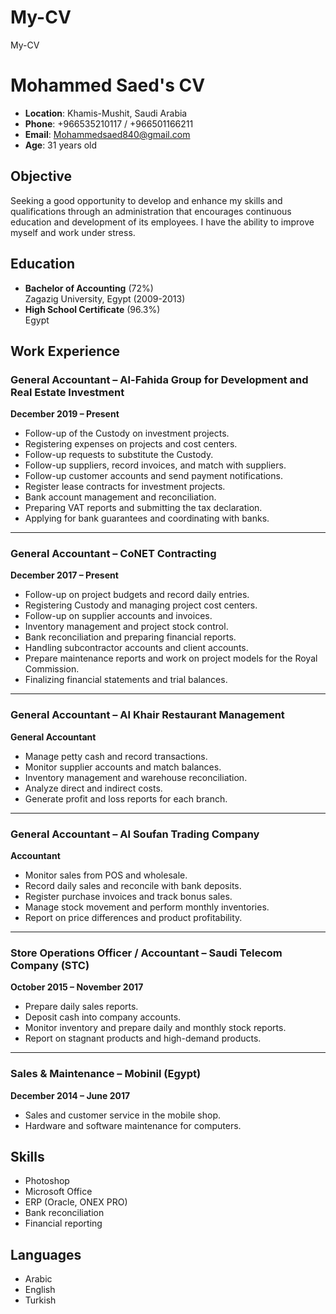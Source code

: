 # My-CV
My-CV
# Mohammed Saed's CV

- **Location**: Khamis-Mushit, Saudi Arabia
- **Phone**: +966535210117 / +966501166211
- **Email**: Mohammedsaed840@gmail.com
- **Age**: 31 years old

## Objective
Seeking a good opportunity to develop and enhance my skills and qualifications through an administration that encourages continuous education and development of its employees. I have the ability to improve myself and work under stress.

## Education
- **Bachelor of Accounting** (72%)  
  Zagazig University, Egypt (2009-2013)
- **High School Certificate** (96.3%)  
  Egypt

## Work Experience

### **General Accountant** – Al-Fahida Group for Development and Real Estate Investment  
**December 2019 – Present**

- Follow-up of the Custody on investment projects.
- Registering expenses on projects and cost centers.
- Follow-up requests to substitute the Custody.
- Follow-up suppliers, record invoices, and match with suppliers.
- Follow-up customer accounts and send payment notifications.
- Register lease contracts for investment projects.
- Bank account management and reconciliation.
- Preparing VAT reports and submitting the tax declaration.
- Applying for bank guarantees and coordinating with banks.

---

### **General Accountant** – CoNET Contracting  
**December 2017 – Present**

- Follow-up on project budgets and record daily entries.
- Registering Custody and managing project cost centers.
- Follow-up on supplier accounts and invoices.
- Inventory management and project stock control.
- Bank reconciliation and preparing financial reports.
- Handling subcontractor accounts and client accounts.
- Prepare maintenance reports and work on project models for the Royal Commission.
- Finalizing financial statements and trial balances.

---

### **General Accountant** – Al Khair Restaurant Management  
**General Accountant**

- Manage petty cash and record transactions.
- Monitor supplier accounts and match balances.
- Inventory management and warehouse reconciliation.
- Analyze direct and indirect costs.
- Generate profit and loss reports for each branch.

---

### **General Accountant** – Al Soufan Trading Company  
**Accountant**

- Monitor sales from POS and wholesale.
- Record daily sales and reconcile with bank deposits.
- Register purchase invoices and track bonus sales.
- Manage stock movement and perform monthly inventories.
- Report on price differences and product profitability.

---

### **Store Operations Officer / Accountant** – Saudi Telecom Company (STC)  
**October 2015 – November 2017**

- Prepare daily sales reports.
- Deposit cash into company accounts.
- Monitor inventory and prepare daily and monthly stock reports.
- Report on stagnant products and high-demand products.

---

### **Sales & Maintenance** – Mobinil (Egypt)  
**December 2014 – June 2017**

- Sales and customer service in the mobile shop.
- Hardware and software maintenance for computers.

## Skills
- Photoshop
- Microsoft Office
- ERP (Oracle, ONEX PRO)
- Bank reconciliation
- Financial reporting

## Languages
- Arabic
- English
- Turkish
